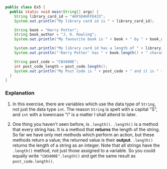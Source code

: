 ```java
public class Ex5 {
  public static void main(String[] args) {
    String library_card_id = "4KFSD4HFFD433";
    System.out.println("My library card id is " + library_card_id);

    String book = "Harry Potter";
    String book_author = "J. K. Rowling";
    System.out.println("My favourite book is " + book + " by " + book_author);

    System.out.println("My library card id has a length of " + library_card_id.length());
    System.out.println("'Harry Potter' has " + book.length() + " characters in it.");

    String post_code = "CW3400E";
    int post_code_length = post_code.length();
    System.out.println("My Post Code is " + post_code + " and it is " + post_code_length + " characters long.");
  }
}
```

### Explanation
1. In this exercise, there are variables which use the data type of `String`, not just the data type `int`. The reason `String` is spelt with a capital "S", and `int` with a lowercase "i" is a matter I shall attend to later.

2. One thing you haven't seen before, is `.length()`. `.length()` is a method that every string has. It is a method that **returns** the length of the string. So far we have only met methods which perform an action, but these methods return a value; the returned value is their **output**. `.length()` returns the length of a string as an integer. Note that all strings have the `.length()` method, not just those assigned to a variable. So you could equally write `"CW3400E".length()` and get the same result as `post_code.length()`.
